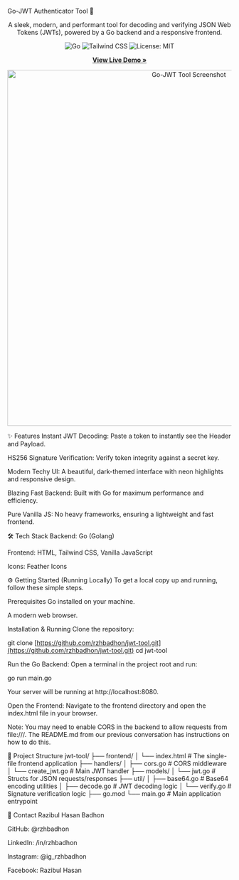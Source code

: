 Go-JWT Authenticator Tool 🚀
<p align="center">
A sleek, modern, and performant tool for decoding and verifying JSON Web Tokens (JWTs), powered by a Go backend and a responsive frontend.
</p>

<p align="center">
<img src="https://www.google.com/search?q=https://img.shields.io/badge/Go-00ADD8%3Fstyle%3Dfor-the-badge%26logo%3Dgo%26logoColor%3Dwhite" alt="Go" />
<img src="https://www.google.com/search?q=https://img.shields.io/badge/Tailwind_CSS-38B2AC%3Fstyle%3Dfor-the-badge%26logo%3Dtailwind-css%26logoColor%3Dwhite" alt="Tailwind CSS" />
<img src="https://www.google.com/search?q=https://img.shields.io/badge/License-MIT-blue.svg%3Fstyle%3Dfor-the-badge" alt="License: MIT" />
</p>

<p align="center">
<a href="https://www.google.com/search?q=https://rzhbadhon.github.io/jwt-tool/"><strong>View Live Demo »</strong></a>
</p>

<p align="center">
<img src="https://www.google.com/search?q=https://i.imgur.com/uG9kSza.png" alt="Go-JWT Tool Screenshot" width="800"/>
</p>

✨ Features
Instant JWT Decoding: Paste a token to instantly see the Header and Payload.

HS256 Signature Verification: Verify token integrity against a secret key.

Modern Techy UI: A beautiful, dark-themed interface with neon highlights and responsive design.

Blazing Fast Backend: Built with Go for maximum performance and efficiency.

Pure Vanilla JS: No heavy frameworks, ensuring a lightweight and fast frontend.

🛠️ Tech Stack
Backend: Go (Golang)

Frontend: HTML, Tailwind CSS, Vanilla JavaScript

Icons: Feather Icons

⚙️ Getting Started (Running Locally)
To get a local copy up and running, follow these simple steps.

Prerequisites
Go installed on your machine.

A modern web browser.

Installation & Running
Clone the repository:

git clone [https://github.com/rzhbadhon/jwt-tool.git](https://github.com/rzhbadhon/jwt-tool.git)
cd jwt-tool

Run the Go Backend:
Open a terminal in the project root and run:

go run main.go

Your server will be running at http://localhost:8080.

Open the Frontend:
Navigate to the frontend directory and open the index.html file in your browser.

Note: You may need to enable CORS in the backend to allow requests from file:///. The README.md from our previous conversation has instructions on how to do this.

📁 Project Structure
jwt-tool/
├── frontend/
│   └── index.html         # The single-file frontend application
├── handlers/
│   ├── cors.go            # CORS middleware
│   └── create_jwt.go      # Main JWT handler
├── models/
│   └── jwt.go             # Structs for JSON requests/responses
├── util/
│   ├── base64.go          # Base64 encoding utilities
│   ├── decode.go          # JWT decoding logic
│   └── verify.go          # Signature verification logic
├── go.mod
└── main.go                # Main application entrypoint

👤 Contact
Razibul Hasan Badhon

GitHub: @rzhbadhon

LinkedIn: /in/rzhbadhon

Instagram: @ig_rzhbadhon

Facebook: Razibul Hasan
